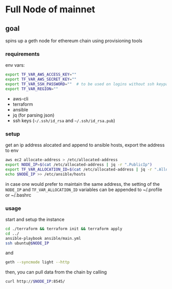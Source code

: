 # Full Node of mainnet

## goal

spins up a geth node for ethereum chain using provisioning tools

### requirements

env vars:

```bash
export TF_VAR_AWS_ACCESS_KEY=""
export TF_VAR_AWS_SECRET_KEY=""
export TF_VAR_SSH_PASSWORD=""  # to be used on logins without ssh keypair
export TF_VAR_REGION=""
```

- aws-cli
- terraform
- ansible
- jq (for parsing json)
- ssh keys (`~/.ssh/id_rsa` and `~/.ssh/id_rsa.pub`)

### setup

get an ip address alocated and append to ansible hosts, export the address to env

```bash
aws ec2 allocate-address > /etc/allocated-address
export NODE_IP=$(cat /etc/allocated-address | jq -r ".PublicIp")
export TF_VAR_ALLOCATION_ID=$(cat /etc/allocated-address | jq -r ".AllocationId")
echo $NODE_IP >> /etc/ansible/hosts
```

in case one would prefer to maintain the same address, the setting of the `NODE_IP`
and `TF_VAR_ALLOCATION_ID` variables can be appended to ~/.profile or ~/.bashrc

### usage

start and setup the instance

```bash
cd ./terraform && terraform init && terraform apply
cd ../
ansible-playbook ansible/main.yml
ssh ubuntu@$NODE_IP
```

and

```bash
geth --syncmode light --http
```

then, you can pull data from the chain by calling

```bash
curl http://$NODE_IP:8545/
```
